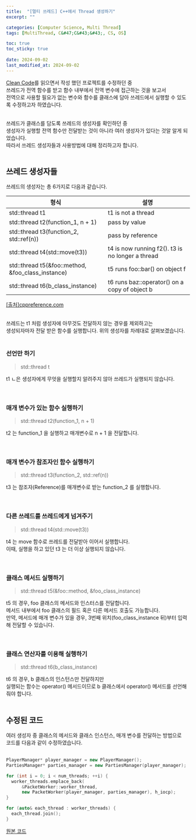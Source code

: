 ```yaml
---
title:  "[멀티 쓰레드] C++에서 Thread 생성하기"
excerpt: ""

categories: [Computer Science, Multi Thread]
tags: [MultiThread, C&#47;C&#43;&#43;, CS, OS]

toc: true
toc_sticky: true
 
date: 2024-09-02
last_modified_at: 2024-09-02
---
```


[Clean Code](https://mgcllee.github.io/categories/cleancode/)를 읽으면서 작성 했던 프로젝트를 수정하던 중  
쓰레드가 전역 함수를 받고 함수 내부에서 전역 변수에 접근하는 것을 보고서  
전역으로 사용할 필요가 없는 변수와 함수를 클래스에 담아 쓰레드에서 실행할 수 있도록 수정하고자 하였습니다.  
<br/>

쓰레드가 클래스를 담도록 쓰레드의 생성자를 확인하던 중  
생성자가 실행할 전역 함수만 전달받는 것이 아니라 여러 생성자가 있다는 것알 알게 되었습니다.  
따라서 쓰레드 생성자들과 사용방법에 대해 정리하고자 합니다.  
<br/>

## 쓰레드 생성자들

쓰레드의 생성자는 총 6가지로 다음과 같습니다.  

| 형식                                              | 설명                                             |
| ------------------------------------------------- | ------------------------------------------------ |
| std::thread t1                                    | t1 is not a thread                               |
| std::thread t2(function_1, n + 1)                 | pass by value                                    |
| std::thread t3(function_2, std::ref(n))           | pass by reference                                |
| std::thread t4(std::move(t3))                     | t4 is now running f2(). t3 is no longer a thread |
| std::thread t5(&foo::method, &foo_class_instance) | t5 runs foo::bar() on object f                   |
| std::thread t6(b_class_instance)                  | t6 runs baz::operator() on a copy of object b    |

[[출처]cppreference.com](https://en.cppreference.com/w/cpp/thread/thread/thread)  
<br/>

쓰레드는 t1 처럼 생성자에 아무것도 전달하지 않는 경우를 제외하고는  
생성되자마자 전달 받은 함수를 실행합니다. 위의 생성자를 차례대로 살펴보겠습니다.  
<br/>

### 선언만 하기

> std::thread t

t1 ㄴ은 생성자에게 무엇을 실행할지 알려주지 않아 쓰레드가 실행되지 않습니다.  
<br/>
<br/>

### 매개 변수가 있는 함수 실행하기

> std::thread t2(function_1, n + 1)

t2 는 function_1 을 실행하고 매개변수로 n + 1 을 전달합니다.  
<br/>
<br/>

### 매개 변수가 참조자인 함수 실행하기

> std::thread t3(function_2, std::ref(n))

t3 는 참조자(Reference)를 매개변수로 받는 function_2 를 실행합니다.  
<br/>
<br/>

### 다른 쓰레드를 쓰레드에게 넘겨주기

> std::thread t4(std::move(t3))

t4 는 move 함수로 쓰레드를 전달받아 이어서 실행합니다.  
이때, 실행을 하고 있던 t3 는 더 이상 실행되지 않습니다.  
<br/>
<br/>

### 클래스 메서드 실행하기

> std::thread t5(&foo::method, &foo_class_instance) 

t5 의 경우, foo 클래스의 메서드와 인스터스를 전달합니다.  
메서드 내부에서 foo 클래스의 필드 혹은 다른 메서드 호출도 가능합니다.  
만약, 메서드에 매개 변수가 있을 경우, 3번째 위치(foo_class_instance 뒤)부터 입력해 전달할 수 있습니다.  
<br/>
<br/>

### 클래스 연산자를 이용해 실행하기

> std::thread t6(b_class_instance)

t6 의 경우, b 클래스의 인스턴스만 전달하지만  
실행되는 함수는 operator() 메서드이므로 b 클래스에서 operator() 메서드를 선언해줘야 합니다.  
<br/>

## 수정된 코드

여러 생성자 중 클래스의 메서드와 클래스 인스턴스, 매개 변수를 전달하는 방법으로  
코드를 다음과 같이 수정하였습니다.  
<br/>

```c++
PlayerManager* player_manager = new PlayerManager();
PartiesManager* parties_manager = new PartiesManager(player_manager);

for (int i = 0; i < num_threads; ++i) {
  worker_threads.emplace_back(
      &PacketWorker::worker_thread,
      new PacketWorker(player_manager, parties_manager), h_iocp);
}

for (auto& each_thread : worker_threads) {
  each_thread.join();
}
```

[원본 코드](https://github.com/Mgcllee/PokeHunter/blob/33102b4255965654129af61a1015601e5772fe60/PokeHunter_Server/IOCPServer/PacketWorker.cpp#L197)